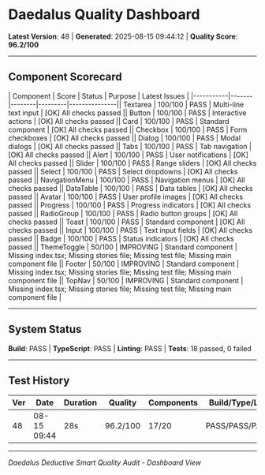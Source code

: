 ﻿# Daedalus Quality Dashboard

**Latest Version**: 48 | **Generated**: 2025-08-15 09:44:12 | **Quality Score**: **96.2/100**

---

## Component Scorecard

| Component | Score | Status | Purpose | Latest Issues |
|-----------|-------|--------|---------|---------------|| Textarea | 100/100 | PASS | Multi-line text input | [OK] All checks passed || Button | 100/100 | PASS | Interactive actions | [OK] All checks passed || Card | 100/100 | PASS | Standard component | [OK] All checks passed || Checkbox | 100/100 | PASS | Form checkboxes | [OK] All checks passed || Dialog | 100/100 | PASS | Modal dialogs | [OK] All checks passed || Tabs | 100/100 | PASS | Tab navigation | [OK] All checks passed || Alert | 100/100 | PASS | User notifications | [OK] All checks passed || Slider | 100/100 | PASS | Range sliders | [OK] All checks passed || Select | 100/100 | PASS | Select dropdowns | [OK] All checks passed || NavigationMenu | 100/100 | PASS | Navigation menus | [OK] All checks passed || DataTable | 100/100 | PASS | Data tables | [OK] All checks passed || Avatar | 100/100 | PASS | User profile images | [OK] All checks passed || Progress | 100/100 | PASS | Progress indicators | [OK] All checks passed || RadioGroup | 100/100 | PASS | Radio button groups | [OK] All checks passed || Toast | 100/100 | PASS | Standard component | [OK] All checks passed || Input | 100/100 | PASS | Text input fields | [OK] All checks passed || Badge | 100/100 | PASS | Status indicators | [OK] All checks passed || ThemeToggle | 50/100 | IMPROVING | Standard component | Missing index.tsx; Missing stories file; Missing test file; Missing main component file || Footer | 50/100 | IMPROVING | Standard component | Missing index.tsx; Missing stories file; Missing test file; Missing main component file || TopNav | 50/100 | IMPROVING | Standard component | Missing index.tsx; Missing stories file; Missing test file; Missing main component file |

---

## System Status

**Build**: PASS | **TypeScript**: PASS | **Linting**: PASS | **Tests**: 18 passed, 0 failed

---

## Test History

| Ver | Date        | Duration | Quality  | Components | Build/Type/Lint | Tests |
| --- | ----------- | -------- | -------- | ---------- | --------------- | ----- |
| 48  | 08-15 09:44 | 28s      | 96.2/100 | 17/20      | PASS/PASS/PASS  | 18/18 |

---

_Daedalus Deductive Smart Quality Audit - Dashboard View_
